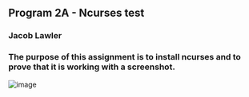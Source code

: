 ## Program 2A - Ncurses test

### Jacob Lawler

### The purpose of this assignment is to install ncurses and to prove that it is working with a screenshot.


![image](https://github.com/user-attachments/assets/cd1fcb19-8d59-4a24-9bb8-e60f3a1a019f)
